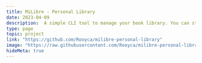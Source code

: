 ```yaml
---
title: MiLibre - Personal Library
date: 2023-04-09
description:  A simple CLI tool to manage your book library. You can store all your books in the cloud (backblaze) and access them at any time. The metadata of each book is stored in MongoDB.
type: page
topic: project
link: "https://github.com/Rooyca/milibre-personal-library"
image: "https://raw.githubusercontent.com/Rooyca/milibre-personal-library/main/gif_example.gif"
hideMeta: true
---
```

